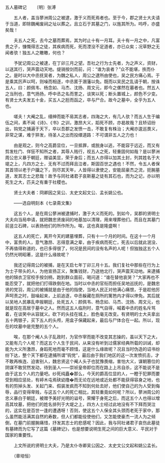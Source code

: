 五人墓碑记
　　〔明〕张溥 

　　五人者，盖当蓼洲周公之被逮，激于义而死焉者也。至于今，郡之贤士大夫请于当道，即除魏阉废祠之址以葬之。且立石于其墓之门，以旌其所为。呜呼，亦盛矣哉！

　　夫五人之死，去今之墓而葬焉，其为时止十有一月耳。夫十有一月之中，凡富贵之子，慷慨得志之徒，其疾病而死，死而湮没不足道者，亦已众矣；况草野之无闻者欤！独五人之皦皦，何也？

　　予犹记周公之被逮，在丁卯三月之望。吾社之行为士先者，为之声义，资财，以送其行，哭声震动天地。缇骑按剑而前，问：“谁为哀者？”众不能堪，抶而仆之。是时以大中丞抚吴者，为魏之私人，周公之逮所由使也，吴之民方痛心焉。于是乘其厉声以呵，则噪而相逐，中丞匿于溷藩以免。既而以吴民之乱请于朝，按诛五人，曰：颜佩韦、杨念如、马杰、沈扬、周文元，即今之傫然在墓者也。然五人之当刑也，意气扬扬，呼中丞之名而詈之，谈笑以死；断头置城上，颜色不少变。有贤士大夫发五十金，买五人之脰而函之，卒与尸合。故今之墓中，全乎为五人也。 

　　嗟夫！大阉之乱，缙绅而能不易其志者，四海之大，有几人欤？而五人生于编伍之间，素不闻《诗》、《书》之训，激昂大义，蹈死不顾，亦曷故哉？且矫诏纷出，钩党之捕遍于天下，卒以吾郡之发愤一击，不敢复有株治；大阉亦逡巡畏义，非常之谋，难于猝发，待圣人之出而投缳道路：不可谓非五人之力也！

　　由是观之，则今之高爵显位，一旦抵罪，或脱身以逃，不能容于远近，而又有剪发杜门、佯狂不知所之者，其辱人贱行，视五人之死，轻重固何如哉？是以蓼洲周公忠义暴于朝廷，赠谥美显，荣于身后；而五人亦得以加其土封，列其姓名于大堤之上，凡四方之士，无有不过而拜且泣者，斯固百世之遇也！不然，令五人者保其首领以老于户牖之下，则尽其天年，人皆得以隶使之，安能屈豪杰之流，扼腕墓道，发其志士之悲哉！故予与同社诸君子哀斯墓之徒有其石也，而为之记，亦以明死生之大，匹夫之有重于社稷也。

　　贤士大夫者：冏卿因之吴公、太史文起文公、孟长姚公也。

　　——选自明刻本《七录斋文集》

　　这五个人，是在周公蓼洲被逮捕时，激于大义而死的。到如今，吴郡的贤明士大夫向当局申请，就把魏忠贤废祠的地基加以清理，用来埋葬他们。而且在其墓门前竖立石碑，以表扬他们的所作所为。唉，这也真是隆盛啊！

　　这五人的死亡，离开今天的建墓埋葬，只有十一个月的时间。在这十一个月中，富贵的人，意气激昂、志得意满之辈，由于疾病而死亡，死去以后就此泯没、不再值得称道的，也已多得很了，何况是民间的没有名声的人呢！但独独这五个人仍然光明昭著，这是什么缘故呢？

　　我还记得周公的被捕，是在天启七年丁卯三月十五。我们复社中那些在行为上为士子带头的人，为他宣扬正义，聚集钱财，乃送他北行，哭声震天动地。来逮捕他的锦衣卫官校手按剑柄，跑到群众面前，喝问道：“谁在替他哀哭？”大家再也不能忍受了，就把他们打得跌倒在地。当时以中丞的官衔而担任吴地巡抚的，是魏忠贤的党羽，周公的被捕就是由于他的指使，当地人民正对他满心痛恨，于是趁他厉声呵责之时，鼓噪起来，上前追逐，中丞躲藏在厕所的篱笆内才得以倖免。其后就以吴地人民暴乱申报朝廷，处死五人：颜佩韦、杨念如、马杰、沈扬、周文元，也就是现在高居于墓中之人。然而这五人临刑时，意气自得，喊着中丞的姓名斥骂着，在谈笑中从容就义。砍下的头挂在城上，脸色毫无改变。有贤明的士大夫拿出五十两银子，买下五人的头颅，用盒子保藏起来，最后与尸体合在一起。所以，现在的坟墓中是完整的五个人。

　　唉，在那个阉人头子乱政时，为官作宰而能不改变其志操的，虽以天下之大，又能有几个人呢？而这五个人生于民间，从来没有听到过儒家经典所载的训诫，却能为大义所激昂，身蹈死地而毫不顾惜，这是什么缘故呢？况且当时伪造的诏书纷纷下达，整个天下都在逮捕所谓“钩党”，最后由于我们地区的这一次发愤抗击，才不敢再株连、迫害别人，魏忠贤这个阉人头子也犹豫畏缩，害怕大义，谋朝篡位的阴谋不敢贸然发动，待到圣人——崇祯皇帝即位而在路上上吊自杀，这不能说不是由于这五个人的力量吧。纱死纯矗�那么，今天的爵高位显的人，一瞪于犯罪而要受到相应惩处，有嵉木屯焉硖幼撸�而无论在远地或近处都不能获得容身之地，也有的剪掉头发、关起门来、假装发疯而不知到何处去好，他们使自己的为人受到侮辱，品行变得卑贱，与这五个人的死亡相比，其轻重竟如何呢？所以，蓼洲周公的忠义暴白于朝廷，被赠予美好光明的谥号，荣耀于身死之后，而这五个人也得以增高其坟墓，把他们的姓名排列于大堤之上，四方人士经过此地没有不下拜而哭泣的，这实在是百世一逢的遭遇呀！否则，使这五个人保全其头颈而老死于家中，那么虽然能活满其自然的寿数，但人们都能役使他们，又怎能使豪杰一流人为之倾倒，在墓门前握腕痛惜，抒发其志士的悲感呢？因此，我与同社诸君子哀伤此墓徒有墓碑而为它写了这篇《墓碑记》，也是想要说明生死之间的巨大意义、平民对于国家的重要性。

　　上文所说的贤明士大夫，乃是太仆寺卿吴公因之、太史文公文起和姚公孟长。

　　（章培恒） 


